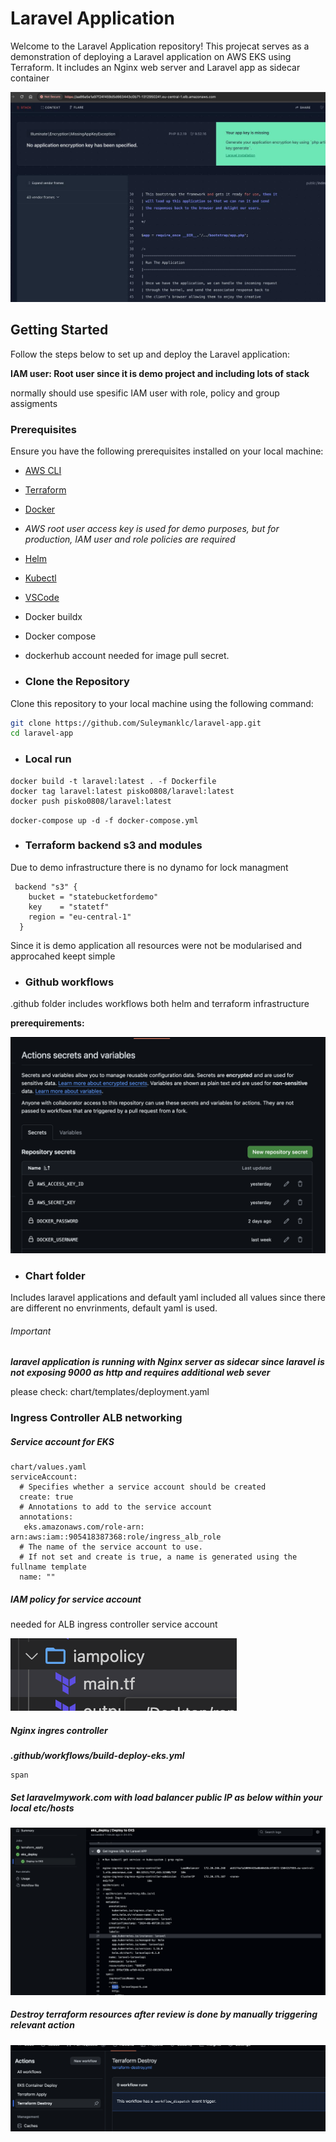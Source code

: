 # Laravel Application

Welcome to the Laravel Application repository! This projecat serves as a demonstration of deploying a Laravel application on AWS EKS using Terraform. It includes an Nginx web server and Laravel app as sidecar container

![1717770954044](image/readme/1717770954044.png)

## Getting Started

Follow the steps below to set up and deploy the Laravel application:

**IAM user: Root user since it is demo project and including lots of stack**

normally should use spesific IAM user with role, policy and group assigments

### Prerequisites

Ensure you have the following prerequisites installed on your local machine:

* [AWS CLI](https://aws.amazon.com/cli/)
* [Terraform](https://www.terraform.io/downloads.html)
* [Docker](https://www.docker.com/products/docker-desktop)
* *AWS root user access key is used for demo purposes, but for production, IAM user and role policies are required*
* [Helm]()
* [Kubectl]()
* [VSCode](https://code.visualstudio.com/)
* Docker buildx
* Docker compose
* dockerhub account needed for image pull secret.

* ### Clone the Repository

Clone this repository to your local machine using the following command:

```bash
git clone https://github.com/Suleymanklc/laravel-app.git
cd laravel-app
```

* ### Local run

```
docker build -t laravel:latest . -f Dockerfile
docker tag laravel:latest pisko0808/laravel:latest
docker push pisko0808/laravel:latest
```

``docker-compose up -d -f docker-compose.yml``

* ### Terraform backend s3 and modules

Due to demo infrastructure there is no dynamo for lock managment

```
 backend "s3" {
    bucket = "statebucketfordemo"
    key    = "statetf"
    region = "eu-central-1"
  }
```

Since it is demo application all resources were not be modularised and approcahed keept simple

* ### Github workflows

.github folder includes workflows both helm and terraform infrastructure

**prerequirements:**

![1717770394426](image/readme/1717770394426.png)

* ### Chart folder

Includes laravel applications and default yaml included all values since there are different no envrinments, default yaml is used.

###### Important

***laravel application is running with Nginx server as sidecar since laravel is not exposing 9000 as http and requires additional web sever***

please check: chart/templates/deployment.yaml

### Ingress Controller ALB networking

##### Service account for EKS

```
chart/values.yaml
serviceAccount:
  # Specifies whether a service account should be created
  create: true
  # Annotations to add to the service account
  annotations: 
   eks.amazonaws.com/role-arn: arn:aws:iam::905418387368:role/ingress_alb_role
  # The name of the service account to use.
  # If not set and create is true, a name is generated using the fullname template
  name: ""

```

##### IAM policy for service account

needed for ALB ingress controller service account

![1717769385482](image/readme/1717769385482.png)

##### Nginx ingres controller

***.github/workflows/build-deploy-eks.yml***

```
span
```

##### Set laravelmywork.com with load balancer public IP as below within your local etc/hosts

![1717966350379](image/readme/1717966350379.png)

##### Destroy terraform resources after review is done by manually triggering relevant action

![1717966128622](image/readme/1717966128622.png)
